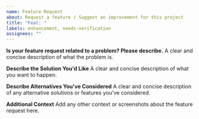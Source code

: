 ```yaml
---
name: Feature Request
about: Request a feature / Suggest an improvement for this project
title: "Feat: "
labels: enhancement, needs-verification
assignees: ""
---
```


**Is your feature request related to a problem? Please describe.**
A clear and concise description of what the problem is.

**Describe the Solution You'd Like**
A clear and concise description of what you want to happen.

**Describe Alternatives You've Considered**
A clear and concise description of any alternative solutions or features you've considered.

**Additional Context**
Add any other context or screenshots about the feature request here.
